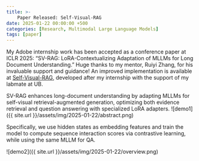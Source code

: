 ```yaml
---
title: >-
    Paper Released: Self-Visual-RAG
date: 2025-01-22 00:00:00 +500
categories: [Research, Multimodal Large Language Models]
tags: [paper]
---
```


My Adobe internship work has been accepted as a conference paper at ICLR 2025: “SV-RAG: LoRA-Contextualizing Adaptation of MLLMs for Long Document Understanding.” Huge thanks to my mentor, Ruiyi Zhang, for his invaluable support and guidance! An improved implementation is available at [Self-Visual-RAG](https://github.com/puar-playground/Self-Visual-RAG), developed after my internship with the support of my labmate at UB.

SV-RAG enhances long-document understanding by adapting MLLMs for self-visual retrieval-augmented generation, optimizing both evidence retrieval and question answering with specialized LoRA adapters.
![demo1]({{ site.url }}/assets/img/2025-01-22/abstract.png)

Specifically, we use hidden states as embedding features and train the model to compute sequence interaction scores via contrastive learning, while using the same MLLM for QA.

![demo2]({{ site.url }}/assets/img/2025-01-22/overview.png)
